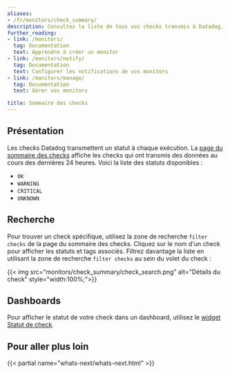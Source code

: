 ```yaml
---
aliases:
- /fr/monitors/check_summary/
description: Consultez la liste de tous vos checks transmis à Datadog.
further_reading:
- link: /monitors/
  tag: Documentation
  text: Apprendre à créer un monitor
- link: /monitors/notify/
  tag: Documentation
  text: Configurer les notifications de vos monitors
- link: /monitors/manage/
  tag: Documentation
  text: Gérer vos monitors

title: Sommaire des checks
---
```


## Présentation

Les checks Datadog transmettent un statut à chaque exécution. La [page du sommaire des checks][1] affiche les checks qui ont transmis des données au cours des dernières 24 heures. Voici la liste des statuts disponibles :

- `OK`
- `WARNING`
- `CRITICAL`
- `UNKNOWN`

## Recherche

Pour trouver un check spécifique, utilisez la zone de recherche `filter checks` de la page du sommaire des checks. Cliquez sur le nom d'un check pour afficher les statuts et tags associés. Filtrez davantage la liste en utilisant la zone de recherche `filter checks` au sein du volet du check :

{{< img src="monitors/check_summary/check_search.png" alt="Détails du check" style="width:100%;">}}

## Dashboards

Pour afficher le statut de votre check dans un dashboard, utilisez le [widget Statut de check][2].

## Pour aller plus loin

{{< partial name="whats-next/whats-next.html" >}}

[1]: https://app.datadoghq.com/check/summary
[2]: /fr/dashboards/widgets/check_status/
